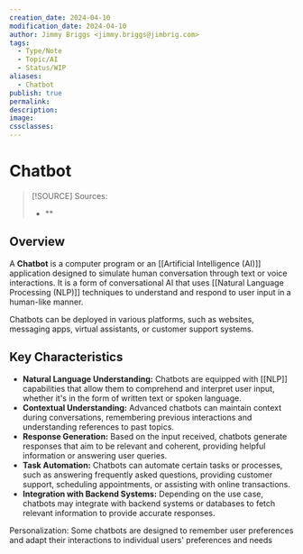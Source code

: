 ```yaml
---
creation_date: 2024-04-10
modification_date: 2024-04-10
author: Jimmy Briggs <jimmy.briggs@jimbrig.com>
tags:
  - Type/Note
  - Topic/AI
  - Status/WIP
aliases:
  - Chatbot
publish: true
permalink:
description:
image:
cssclasses:
---
```


# Chatbot

> [!SOURCE] Sources:
> - **

## Overview

A **Chatbot** is a computer program or an [[Artificial Intelligence (AI)]] application designed to simulate human conversation through text or voice interactions. It is a form of conversational AI that uses [[Natural Language Processing (NLP)]] techniques to understand and respond to user input in a human-like manner. 

Chatbots can be deployed in various platforms, such as websites, messaging apps, virtual assistants, or customer support systems.

## Key Characteristics

- **Natural Language Understanding:** Chatbots are equipped with [[NLP]] capabilities that allow them to comprehend and interpret user input, whether it's in the form of written text or spoken language.
- **Contextual Understanding:** Advanced chatbots can maintain context during conversations, remembering previous interactions and understanding references to past topics.
- **Response Generation:** Based on the input received, chatbots generate responses that aim to be relevant and coherent, providing helpful information or answering user queries.
- **Task Automation:** Chatbots can automate certain tasks or processes, such as answering frequently asked questions, providing customer support, scheduling appointments, or assisting with online transactions.
- **Integration with Backend Systems:** Depending on the use case, chatbots may integrate with backend systems or databases to fetch relevant information to provide accurate responses.

Personalization: Some chatbots are designed to remember user preferences and adapt their interactions to individual users' preferences and needs